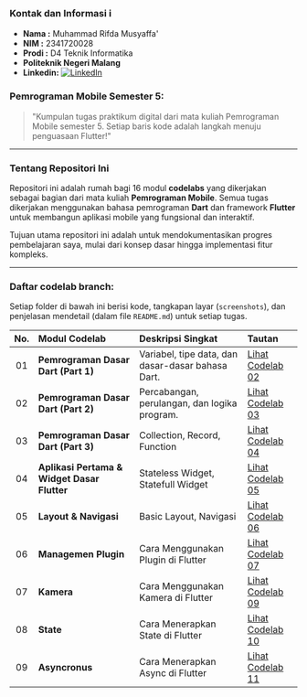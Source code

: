 ﻿### Kontak dan Informasi ℹ️

- **Nama    :** Muhammad Rifda Musyaffa'
- **NIM     :** 2341720028
- **Prodi   :** D4 Teknik Informatika
- **Politeknik Negeri Malang**
- **Linkedin:** [![LinkedIn](https://img.shields.io/badge/LinkedIn-Profile-blue)](https://www.linkedin.com/in/muhammad-rifda-musyaffa-21ab712a2)

### Pemrograman Mobile Semester 5:

> "Kumpulan tugas praktikum digital dari mata kuliah Pemrograman Mobile semester 5. Setiap baris kode adalah langkah menuju penguasaan Flutter!"

---

### Tentang Repositori Ini 

Repositori ini adalah rumah bagi 16 modul **codelabs** yang dikerjakan sebagai bagian dari mata kuliah **Pemrograman Mobile**. Semua tugas dikerjakan menggunakan bahasa pemrograman **Dart** dan framework **Flutter** untuk membangun aplikasi mobile yang fungsional dan interaktif.

Tujuan utama repositori ini adalah untuk mendokumentasikan progres pembelajaran saya, mulai dari konsep dasar hingga implementasi fitur kompleks.

---

### Daftar codelab branch:

Setiap folder di bawah ini berisi kode, tangkapan layar (`screenshots`), dan penjelasan mendetail (dalam file `README.md`) untuk setiap tugas.

| No. | Modul Codelab                       | Deskripsi Singkat                                                               | Tautan                                                                                               |
| :-: | :---------------------------------- | :------------------------------------------------------------------------------ | :--------------------------------------------------------------------------------------------------- |
| 01  | **Pemrograman Dasar Dart (Part 1)** | Variabel, tipe data, dan dasar-dasar bahasa Dart.                               | [Lihat Codelab 02](https://github.com/MRifdaM/Mobile-Programming_Muhammad-Rifda-Musyaffa/tree/codelab02_dart) |
| 02  | **Pemrograman Dasar Dart (Part 2)** | Percabangan, perulangan, dan logika program.                                    | [Lihat Codelab 03](https://github.com/MRifdaM/Mobile-Programming_Muhammad-Rifda-Musyaffa/tree/codelab03_dart) |
| 03  | **Pemrograman Dasar Dart (Part 3)** | Collection, Record, Function                                                    | [Lihat Codelab 04](https://github.com/MRifdaM/Mobile-Programming_Muhammad-Rifda-Musyaffa/tree/codelab04_dart) |
| 04  | **Aplikasi Pertama & Widget Dasar Flutter** | Stateless Widget, Statefull Widget                                      | [Lihat Codelab 05](https://github.com/MRifdaM/Mobile-Programming_Muhammad-Rifda-Musyaffa/tree/codelab05_dart) |
| 05  | **Layout & Navigasi**               | Basic Layout, Navigasi                                                          | [Lihat Codelab 06](https://github.com/MRifdaM/Mobile-Programming_Muhammad-Rifda-Musyaffa/tree/codelab06_dart) |
| 06  | **Managemen Plugin**                | Cara Menggunakan Plugin di Flutter                                              | [Lihat Codelab 07](https://github.com/MRifdaM/Mobile-Programming_Muhammad-Rifda-Musyaffa/tree/codelab07_dart) |
| 07  | **Kamera**                          | Cara Menggunakan Kamera di Flutter                                              | [Lihat Codelab 09](https://github.com/MRifdaM/Mobile-Programming_Muhammad-Rifda-Musyaffa/tree/codelab09_dart) |
| 08  | **State**                           | Cara Menerapkan State di Flutter                                                | [Lihat Codelab 10](https://github.com/MRifdaM/Mobile-Programming_Muhammad-Rifda-Musyaffa/tree/codelab10_dart) |
| 09  | **Asyncronus**                      | Cara Menerapkan Async di Flutter                                                | [Lihat Codelab 11](https://github.com/MRifdaM/Mobile-Programming_Muhammad-Rifda-Musyaffa/tree/codelab11_dart) |



